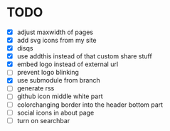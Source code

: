 # TODO

- [x] adjust maxwidth of pages
- [x] add svg icons from my site
- [x] disqs
- [x] use addthis instead of that custom share stuff
- [x] embed logo instead of external url
- [ ] prevent logo blinking
- [x] use submodule from branch
- [ ] generate rss
- [ ] github icon middle white part
- [ ] colorchanging border into the header bottom part
- [ ] social icons in about page
- [ ] turn on searchbar